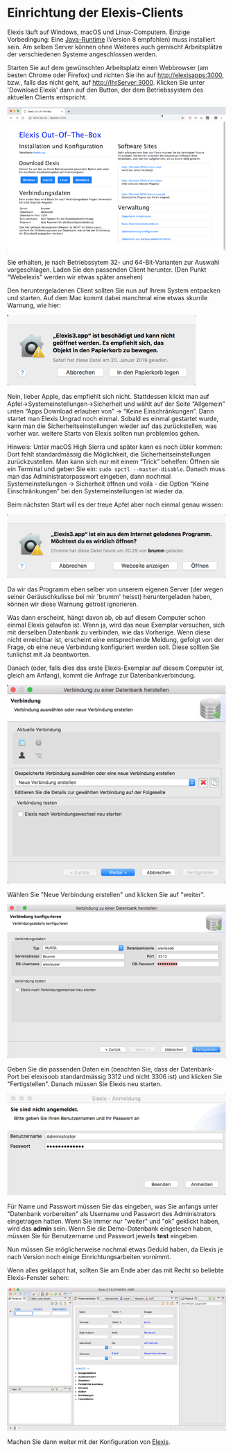# Einrichtung der Elexis-Clients

Elexis läuft auf Windows, macOS und Linux-Computern. Einzige Vorbedingung: Eine [Java-Runtime](https://www.oracle.com/technetwork/java/javase/downloads/jre8-downloads-2133155.html) (Version 8 empfohlen) muss installiert sein. Am selben Server können ohne Weiteres auch gemischt Arbeitsplätze der verschiedenen Systeme angeschlossen werden.

Starten Sie auf dem gewünschten Arbeitsplatz einen Webbrowser (am besten Chrome oder Firefox) und richten Sie ihn auf <http://elexisapps:3000>, bzw., falls das nicht geht, auf <http://IhrServer:3000>. Klicken Sie unter 'Download Elexis' dann auf den Button, der dem Betriebssystem des aktuellen Clients entspricht.

![](../images/oob_einstieg.png)

Sie erhalten, je nach Betriebssytem 32- und 64-Bit-Varianten zur Auswahl vorgeschlagen. Laden Sie den passenden Client herunter. (Den Punkt "Webelexis" werden wir etwas später ansehen)

Den heruntergeladenen Client sollten Sie nun auf Ihrem System entpacken und starten. Auf dem Mac kommt dabei manchmal eine etwas skurrile Warnung, wie hier:

![](../images/oobdoc_08.png)

Nein, lieber Apple, das empfiehlt sich nicht. Stattdessen klickt man auf Apfel-&gt;Systemeinstellungen-&gt;Sicherheit und wählt auf der Seite “Allgemein” unten “Apps Download erlauben von” -&gt; “Keine Einschränkungen”. Dann startet man Elexis Ungrad noch einmal. Sobald es einmal gestartet wurde, kann man die Sicherheitseinstellungen wieder auf das zurückstellen, was vorher war. weitere Starts von Elexis sollten nun problemlos gehen.

Hinweis: Unter macOS High Sierra und später kann es noch übler kommen: Dort fehlt standardmässig die Möglichkeit, die Sicherheitseinstellungen zurückzustellen. Man kann sich nur mit einem “Trick” behelfen: Öffnen sie ein Terminal und geben Sie ein: `sudo spctl --master-disable`. Danach muss man das Administratorpasswort eingeben, dann nochmal Systemeinstellungen -> Sicherheit öffnen und voilà - die Option “Keine Einschränkungen” bei den Systemeinstellungen ist wieder da.

Beim nächsten Start will es der treue Apfel aber noch einmal genau wissen:

![](../images/oobdoc_09.png)

Da wir das Programm eben selber von unserem eigenen Server (der wegen seiner Geräuschkulisse bei mir 'brumm' heisst) heruntergeladen haben, können wir diese Warnung getrost ignorieren.

Was dann erscheint, hängt davon ab, ob auf diesem Computer schon einmal Elexis gelaufen ist. Wenn ja, wird das neue Exemplar versuchen, sich mit derselben Datenbank zu verbinden, wie das Vorherige. Wenn diese nicht erreichbar ist, erscheint eine entsprechende Meldung, gefolgt von der Frage, ob eine neue Verbindung konfiguriert werden soll. Diese sollten Sie tunlichst mit Ja beantworten.

Danach (oder, falls dies das erste Elexis-Exemplar auf diesem Computer ist, gleich am Anfang), kommt die Anfrage zur Datenbankverbindung.

![](../images/oob_connect_01.png)

Wählen Sie "Neue Verbindung erstellen" und klicken Sie auf "weiter".

![](../images/oob_connect_02.png)

Geben Sie die passenden Daten ein (beachten Sie, dass der Datenbank-Port bei elexisoob standardmässig 3312 und nicht 3306 ist) und klicken Sie "Fertigstellen". Danach müssen Sie Elexis neu starten.

![](../images/oob_connect_03.png)

Für Name und Passwort müssen Sie das eingeben, was Sie anfangs unter "Datenbank vorbereiten" als Username und Passwort des Administrators eingetragen hatten. Wenn Sie immer nur "weiter" und "ok" geklickt haben, wird das **admin** sein. Wenn Sie die Demo-Datenbank eingelesen haben, müssen Sie für Benutzername und Passwort jeweils **test** eingeben.

Nun müssen Sie möglicherweise nochmal etwas Geduld haben, da Elexis je nach Version noch einige Einrichtungsarbeiten vornimmt. 

Wenn alles geklappt hat, sollten Sie am Ende aber das mit Recht so beliebte Elexis-Fenster sehen: 

![](../images/oob_connect_04.png)

Machen Sie dann weiter mit der Konfiguration von [Elexis](elexis.md).
